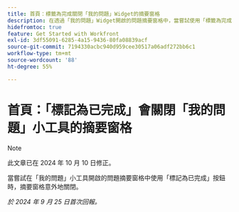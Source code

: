 ```yaml
---
title: 首頁：標籤為完成關閉「我的問題」Widget的摘要窗格
description: 在透過「我的問題」Widget開啟的問題摘要窗格中，當嘗試使用「標籤為完成」按鈕時，摘要窗格會意外關閉。
hidefromtoc: true
feature: Get Started with Workfront
exl-id: 3df55091-6285-4a15-9436-80fa08839acf
source-git-commit: 7194330acbc940d959cee30517a06adf272bb6c1
workflow-type: tm+mt
source-wordcount: '88'
ht-degree: 55%

---
```


# 首頁：「標記為已完成」會關閉「我的問題」小工具的摘要窗格

>[!NOTE]
>
>此文章已在 2024 年 10 月 10 日修正。

當嘗試在「我的問題」小工具開啟的問題摘要窗格中使用「標記為已完成」按鈕時，摘要窗格意外地關閉。

_於 2024 年 9 月 25 日首次回報。_
